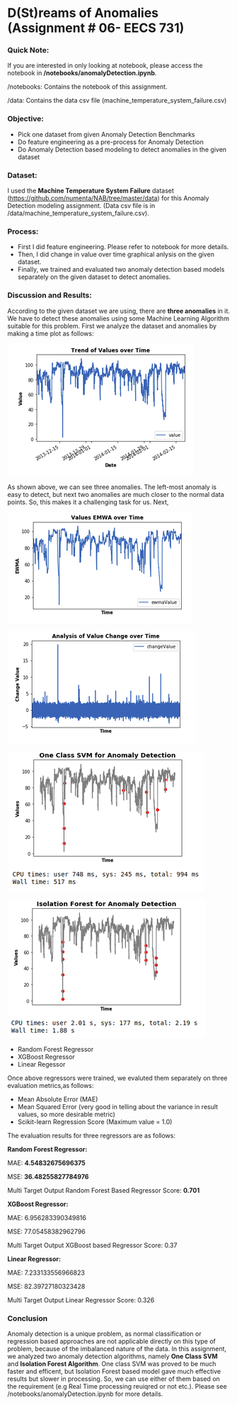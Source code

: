 
D(St)reams of Anomalies (Assignment # 06- EECS 731)
==============================


### Quick Note:
If you are interested in only looking at notebook, please access the notebook in **/notebooks/anomalyDetection.ipynb**.

/notebooks: Contains the notebook of this assignment.

/data: Contains the data csv file (machine_temperature_system_failure.csv)

### Objective:

<ul>
<li>Pick one dataset from given Anomaly Detection Benchmarks</li>
<li>Do feature engineering as a pre-process for Anomaly Detection</li>
<li>Do Anomaly Detection based modeling to detect anomalies in the given dataset</li>
</ul>

### Dataset:

I used the **Machine Temperature System Failure** dataset (https://github.com/numenta/NAB/tree/master/data) for this Anomaly Detection modeling assignment. (Data csv file is in /data/machine_temperature_system_failure.csv).

### Process:

<ul>
<li>First I did feature engineering. Please refer to notebook for more details.</li>
<li>Then, I did change in value over time graphical anlysis on the given dataset.</li>
<li>Finally, we trained and evaluated two anomaly detection based models separately on the given dataset to detect anomalies.</li>
</ul>

### Discussion and Results:
According to the given dataset we are using, there are **three anomalies** in it. We have to detect these anomalies using some Machine Learning Algorithm suitable for this problem. First we analyze the dataset and anomalies by making a time plot as follows:

![Given Dataset Over Time Graph](figs/fig1u.png)


As shown above, we can see three anomalies. The left-most anomaly is easy to detect, but next two anomalies are much closer to the normal data points. So, this makes it a challenging task for us. Next, 

![Given Dataset Over Time Graph](figs/fig2u.png)




![Given Dataset Over Time Graph](figs/fig2au.png)




![Once Class SVM based Anomaly Detection Graph](figs/fig3u.png)




![Isolation Forest based Anomaly Detection Graph](figs/fig4u.png)



<ul>
<li>Random Forest Regressor</li>
<li>XGBoost Regressor</li>
<li>Linear Regessor</li>
</ul>

Once above regressors were trained, we evaluted them separately on three evaluation metrics,as follows:

<ul>
<li>Mean Absolute Error (MAE)</li>
<li>Mean Squared Error (very good in telling about the variance in result values, so more desirable metric)</li>
<li>Scikit-learn Regression Score (Maximum value = 1.0) </li>
</ul>

The evaluation results for three regressors are as follows:

**Random Forest Regressor:**

MAE: **4.54832675696375**

MSE: **36.48255827784976**

Multi Target Output Random Forest Based Regressor Score: **0.701**

**XGBoost Regressor:**

MAE: 6.956283390349816

MSE: 77.05458382962796

Multi Target Output XGBoost based Regressor Score: 0.37

**Linear Regressor:**

MAE: 7.233133556966823

MSE: 82.39727180323428

Multi Target Output Linear Regressor Score: 0.326

### Conclusion

Anomaly detection is a unique problem, as normal classification or regression based approaches are not applicable directly on this type of problem, because of the imbalanced nature of the data. In this assignment, we analyzed two anomaly detection algorithms, namely **One Class SVM** and **Isolation Forest Algorithm**. One class SVM was proved to be much faster and efficent, but Isolation Forest based model gave much effective results but slower in processing. So, we can use either of them based on the requirement (e.g Real Time processing reuiqred or not etc.). Please see /notebooks/anomalyDetection.ipynb for more details.






